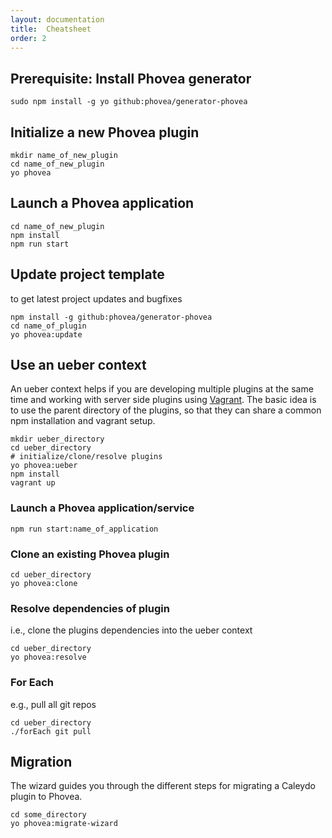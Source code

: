 ```yaml
---
layout: documentation
title:  Cheatsheet
order: 2
---
```


Prerequisite: Install Phovea generator
--------------------------------------

```
sudo npm install -g yo github:phovea/generator-phovea
```

Initialize a new Phovea plugin
------------------------------

```
mkdir name_of_new_plugin
cd name_of_new_plugin
yo phovea
```

Launch a Phovea application
----------------------------

```
cd name_of_new_plugin
npm install
npm run start
```

Update project template
-----------------------

to get latest project updates and bugfixes

```
npm install -g github:phovea/generator-phovea
cd name_of_plugin
yo phovea:update
```

Use an ueber context
--------------------

An ueber context helps if you are developing multiple plugins at the same time 
and working with server side plugins using [Vagrant](https://www.vagrantup.com). 
The basic idea is to use the parent directory of the plugins, so that they can
share a common npm installation and vagrant setup.

```
mkdir ueber_directory
cd ueber_directory
# initialize/clone/resolve plugins
yo phovea:ueber
npm install
vagrant up
```

### Launch a Phovea application/service

```
npm run start:name_of_application
```

### Clone an existing Phovea plugin

```
cd ueber_directory
yo phovea:clone
```

### Resolve dependencies of plugin

i.e., clone the plugins dependencies into the ueber context

```
cd ueber_directory
yo phovea:resolve
```

### For Each

e.g., pull all git repos

```
cd ueber_directory
./forEach git pull
```

Migration
---------

The wizard guides you through the different steps for migrating a Caleydo plugin to Phovea.

```
cd some_directory
yo phovea:migrate-wizard
```
